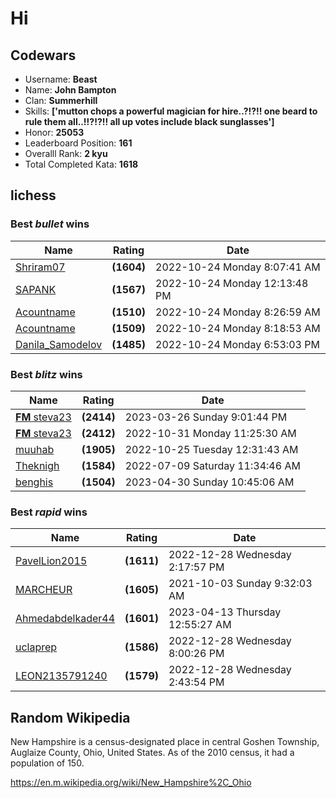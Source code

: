 # Hi

<!-- start-data -->
## Codewars

- Username: __Beast__
- Name: __John Bampton__
- Clan: __Summerhill__
- Skills: __['mutton chops a powerful magician for hire..?!?!! one beard to rule them all..!!?!?!! all up votes include black sunglasses']__
- Honor: __25053__
- Leaderboard Position: __161__
- Overalll Rank: __2 kyu__
- Total Completed Kata: __1618__

## lichess

### Best *bullet* wins

| Name | Rating | Date |
| - | - | - |
| [Shriram07](https://lichess.org/@/Shriram07) | __(1604)__ | 2022-10-24 Monday 8:07:41 AM |
| [SAPANK](https://lichess.org/@/SAPANK) | __(1567)__ | 2022-10-24 Monday 12:13:48 PM |
| [Acountname](https://lichess.org/@/Acountname) | __(1510)__ | 2022-10-24 Monday 8:26:59 AM |
| [Acountname](https://lichess.org/@/Acountname) | __(1509)__ | 2022-10-24 Monday 8:18:53 AM |
| [Danila_Samodelov](https://lichess.org/@/Danila_Samodelov) | __(1485)__ | 2022-10-24 Monday 6:53:03 PM |

### Best *blitz* wins

| Name | Rating | Date |
| - | - | - |
| [__FM__ steva23](https://lichess.org/@/steva23) | __(2414)__ | 2023-03-26 Sunday 9:01:44 PM |
| [__FM__ steva23](https://lichess.org/@/steva23) | __(2412)__ | 2022-10-31 Monday 11:25:30 AM |
| [muuhab](https://lichess.org/@/muuhab) | __(1905)__ | 2022-10-25 Tuesday 12:31:43 AM |
| [Theknigh](https://lichess.org/@/Theknigh) | __(1584)__ | 2022-07-09 Saturday 11:34:46 AM |
| [benghis](https://lichess.org/@/benghis) | __(1504)__ | 2023-04-30 Sunday 10:45:06 AM |

### Best *rapid* wins

| Name | Rating | Date |
| - | - | - |
| [PavelLion2015](https://lichess.org/@/PavelLion2015) | __(1611)__ | 2022-12-28 Wednesday 2:17:57 PM |
| [MARCHEUR](https://lichess.org/@/MARCHEUR) | __(1605)__ | 2021-10-03 Sunday 9:32:03 AM |
| [Ahmedabdelkader44](https://lichess.org/@/Ahmedabdelkader44) | __(1601)__ | 2023-04-13 Thursday 12:55:27 AM |
| [uclaprep](https://lichess.org/@/uclaprep) | __(1586)__ | 2022-12-28 Wednesday 8:00:26 PM |
| [LEON2135791240](https://lichess.org/@/LEON2135791240) | __(1579)__ | 2022-12-28 Wednesday 2:43:54 PM |

## Random Wikipedia

New Hampshire is a census-designated place in central Goshen Township, Auglaize County, Ohio, United States. As of the 2010 census, it had a population of 150.

https://en.m.wikipedia.org/wiki/New_Hampshire%2C_Ohio
